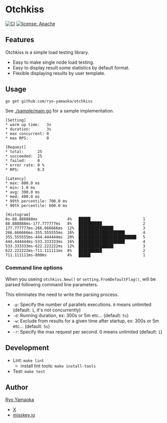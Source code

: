 # Otchkiss

[![CI](https://github.com/ryo-yamaoka/otchkiss/actions/workflows/go.yml/badge.svg)](https://github.com/ryo-yamaoka/otchkiss/actions/workflows/go.yml)
[![license: Apache](https://img.shields.io/badge/license-Apache-blue.svg?style=flat-square)](LICENSE)

## Features

Otchkiss is a simple load testing library.

* Easy to make single node load testing.
* Easy to display result some statistics by default format.
* Flexible displaying results by user template.

## Usage

`go get github.com/ryo-yamaoka/otchkiss`

See [./sample/main.go](./sample/main.go) for a sample implementation.

```
[Setting]
* warm up time:   3s
* duration:       3s
* max concurrent: 0
* max RPS:        0

[Request]
* total:      25
* succeeded:  25
* failed:     0
* error rate: 0 %
* RPS:        8.3

[Latency]
* max: 800.0 ms
* min: 1.0 ms
* avg: 390.0 ms
* med: 400.0 ms
* 99th percentile: 700.0 ms
* 90th percentile: 600.0 ms

[Histogram]
0s-88.888888ms             4%   █████▏                      1
88.888888ms-177.777777ms   8%   ██████████▏                 2
177.777777ms-266.666666ms  12%  ███████████████▏            3
266.666666ms-355.555555ms  16%  ████████████████████▏       4
355.555555ms-444.444444ms  20%  █████████████████████████▏  5
444.444444ms-533.333333ms  16%  ████████████████████▏       4
533.333333ms-622.222222ms  12%  ███████████████▏            3
622.222222ms-711.111111ms  8%   ██████████▏                 2
711.111111ms-800ms         4%   █████▏                      1
```

### Command line options

When you useing `otchkiss.New()` or `setting.FromDefaultFlag()`, will be parsed following command line parameters.

This eliminates the need to write the parsing process.

* `-p`: Specify the number of parallels executions. `0` means unlimited (default: `1`, it's not concurrently)
* `-d`: Running duration, ex: 300s or 5m etc... (default: `5s`)
* `-w`: Exclude from results for a given time after startup, ex: 300s or 5m etc... (default: `5s`)
* `-r`: Specify the max request per second. 0 means unlimited (default: `1`)

## Development

* Lint: `make lint`
    * install lint tools: `make install-tools`
* Test: `make test`

## Author

[Ryo Yamaoka](https://github.com/ryo-yamaoka)

* [X](https://twitter.com/mountainhill14)
* [misskey.io](https://misskey.io/@r_yamaoka)
